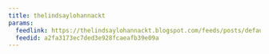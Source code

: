 ```yaml
---
title: thelindsaylohannackt
params:
  feedlink: https://thelindsaylohannackt.blogspot.com/feeds/posts/default?alt=rss
  feedid: a2fa3173ec7ded3e928fcaeafb39e09a
---
```

